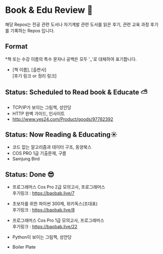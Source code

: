 # Book & Edu Review :wave:
해당 Repos는 전공 관련 도서나 자기계발 관련 도서를 읽은 후기, 관련 교육 과정 후기를 기록하는 Repos 입니다.

## Format
*책 또는 수강 이름의 특수 문자나 공백은 모두 '_'로 대체하여 표기합니다.
- [책 이름], [출판사]  
[후기 링크 or 정리 링크]

## Status: Scheduled to Read book & Educate ⛅
- TCP/IP가 보이는 그림책, 성안당
- HTTP 완벽 가이드, 인사이트
- http://www.yes24.com/Product/goods/97782392

## Status: Now Reading & Educating☀️
- 코드 없는 알고리즘과 데이터 구조, 동양북스
- COS PRO 1급 기출문제, 구름
- Samjung Bird

## Status: Done 😎
- 프로그래머스 Cos Pro 2급 모의고사, 프로그래머스   
후기링크 : https://baobab.live/7

- 초보자를 위한 파이썬 300제, 위키독스(조대표)   
후기링크 : https://baobab.live/8

- 프로그래머스 Cos Pro 1급 모의고사, 프로그래머스    
후기링크 : https://baobab.live/22

- Python이 보이는 그림책, 성안당

- Boiler Plate
